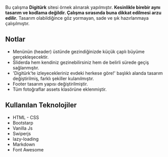 Bu çalışma **Digitürk** sitesi örnek alınarak yapılmıştır.
**Kesinlikle birebir aynı tasarım ve kodlama değildir. Çalışma sırasında buna dikkat edilmesi arzu edilir.**
Tasarım olabildiğince göz yormayan, sade ve şık hazırlanmaya çalışılmıştır.
## Notlar
+ Menünün (header) üstünde gezindiğinizde küçük çaplı büyüme gerçekleşecektir.
+ Sliderda hem kendiniz gezinebilirsiniz hem de belirli sürede geçiş sağlanmıştır.
+ 'Digitürk’te izleyecekleriniz evdeki herkese göre!' başlıklı alanda tasarım değiştirilmiş, farklı şekiller kulanılmıştır.
+ Footer tasarım yapısı değiştirilmiştir.
+ Tüm fotoğraflar assets klasörüne eklenmiştir.




## Kullanılan Teknolojiler
+ HTML - CSS
+ Bootstarp
+ Vanilla Js
+ Swiperjs
+ lazy-loading
+ Markdown
+ Font Awesome